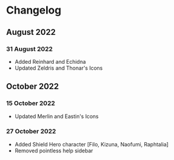 # Changelog
## August 2022
### 31 August 2022
* Added Reinhard and Echidna
* Updated Zeldris and Thonar's Icons
## October 2022
### 15 October 2022
* Updated Merlin and Eastin's Icons
### 27 October 2022
* Added Shield Hero character [Filo, Kizuna, Naofumi, Raphtalia]
* Removed pointless help sidebar
